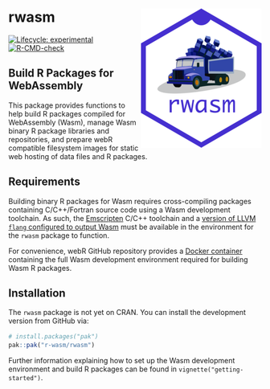 
# rwasm <img src="man/figures/logo.png" align="right" alt="rwasm logo" />

<!-- badges: start -->
[![Lifecycle: experimental](https://img.shields.io/badge/lifecycle-experimental-orange.svg)](https://www.tidyverse.org/lifecycle/#experimental)
[![R-CMD-check](https://github.com/r-wasm/rwasm/actions/workflows/R-CMD-check.yaml/badge.svg)](https://github.com/r-wasm/rwasm/actions/workflows/R-CMD-check.yaml)
<!-- badges: end -->

## Build R Packages for WebAssembly

This package provides functions to help build R packages compiled for WebAssembly (Wasm), manage Wasm binary R package libraries and repositories, and prepare webR compatible filesystem images for static web hosting of data files and R packages.

## Requirements

Building binary R packages for Wasm requires cross-compiling packages containing C/C++/Fortran source code using a Wasm development toolchain. As such, the [Emscripten](https://emscripten.org) C/C++ toolchain and a [version of LLVM `flang` configured to output Wasm](https://github.com/lionel-/f18-llvm-project/tree/fix-webr) must be available in the environment for the `rwasm` package to function.

For convenience, webR GitHub repository provides a [Docker container](https://github.com/r-wasm/webr/pkgs/container/webr) containing the full Wasm development environment required for building Wasm R packages.

## Installation
The `rwasm` package is not yet on CRAN. You can install the development version from GitHub via:

```r
# install.packages("pak")
pak::pak("r-wasm/rwasm")
```

Further information explaining how to set up the Wasm development environment and build R packages can be found in `vignette("getting-started")`.
